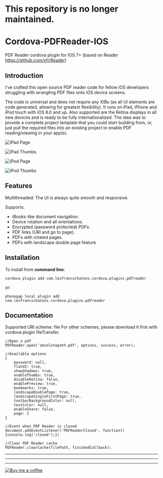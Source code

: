 # This repository is no longer maintained.

Cordova-PDFReader-IOS
==================

PDF Reader cordova plugin for IOS 7+ (based on Reader https://github.com/vfr/Reader)

Introduction
------------

I've crafted this open source PDF reader code for fellow iOS
developers struggling with wrangling PDF files onto iOS device
screens.

The code is universal and does not require any XIBs (as all UI
elements are code generated, allowing for greatest flexibility).
It runs on iPad, iPhone and iPod touch with iOS 6.0 and up. Also
supported are the Retina displays in all new devices and is ready
to be fully internationalized. The idea was to provide a complete
project template that you could start building from, or, just pull
the required files into an existing project to enable PDF
reading/viewing in your app(s).

![iPad Page](http://i.imgur.com/jaeCPz1.png)

![iPad Thumbs](http://i.imgur.com/1b4kY9s.png)

![iPod Page](http://i.imgur.com/y8wWRDN.png)

![iPod Thumbs](http://i.imgur.com/nddT2RP.png)


Features
------------

Multithreaded: The UI is always quite smooth and responsive.

Supports:

 - iBooks-like document navigation.
 - Device rotation and all orientations.
 - Encrypted (password protected) PDFs.
 - PDF links (URI and go to page).
 - PDFs with rotated pages.
 - PDFs with landscape double page feature

Installation
------------

To install from **command line**:

    cordova plugin add com.lesfrancschatons.cordova.plugins.pdfreader

or:

    phonegap local plugin add com.lesfrancschatons.cordova.plugins.pdfreader


Documentation
-------------

Supported URI scheme: file
For other schemes, please download it first with cordova plugin fileTransfer.

    //Open a pdf
    PDFReader.open('absolutepath.pdf', options, success, error);

    //Available options
    {
        password: null,
        flatUI: true,
        showShadows: true,
        enableThumbs: true,
        disableRetina: false,
        enablePreview: true,
        bookmarks: true,
        landscapeDoublePage: true,
        landscapeSingleFirstPage: true,
        toolbarBackgroundColor: null,
        textColor: null,
        enableShare: false,
        page: 2
    }

    //Event when PDF Reader is closed
    document.addEventListener('PDFReaderClosed', function() {console.log('closed');})

    //Clear PDF Reader cache
    PDFReader.clearCache(filePath, finishedCallback);




----------
----------
----------

[![Buy me a coffee](http://ko-fi.com/img/button-1.png)](https://www.paypal.com/cgi-bin/webscr?cmd=_s-xclick&hosted_button_id=WJP9FB4YJKXZ2)
